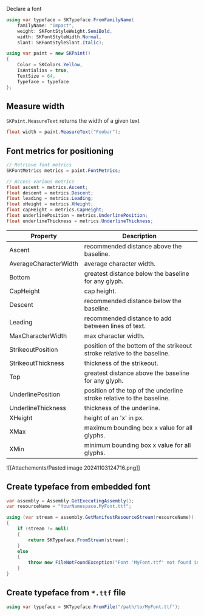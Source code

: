 Declare a font
```cs
using var typeface = SKTypeface.FromFamilyName(
	familyName: "Impact",
	weight: SKFontStyleWeight.SemiBold,
	width: SKFontStyleWidth.Normal,
	slant: SKFontStyleSlant.Italic);

using var paint = new SKPaint()
{
    Color = SKColors.Yellow,
    IsAntialias = true,
    TextSize = 64,
    Typeface = typeface
};
```

## Measure width

`SKPaint.MeasureText` returns the width of a given text
```cs
float width = paint.MeasureText("Foobar");
```

## Font metrics for positioning

```cs
// Retrieve font metrics
SKFontMetrics metrics = paint.FontMetrics;

// Access various metrics
float ascent = metrics.Ascent;
float descent = metrics.Descent;
float leading = metrics.Leading;
float xHeight = metrics.XHeight;
float capHeight = metrics.CapHeight;
float underlinePosition = metrics.UnderlinePosition;
float underlineThickness = metrics.UnderlineThickness;
```

| Property              | Description                                                              |
| --------------------- | ------------------------------------------------------------------------ |
| Ascent                | recommended distance above the baseline.                                 |
| AverageCharacterWidth | average character width.                                                 |
| Bottom                | greatest distance below the baseline for any glyph.                      |
| CapHeight             | cap height.                                                              |
| Descent               | recommended distance below the baseline.                                 |
| Leading               | recommended distance to add between lines of text.                       |
| MaxCharacterWidth     | max character width.                                                     |
| StrikeoutPosition     | position of the bottom of the strikeout stroke relative to the baseline. |
| StrikeoutThickness    | thickness of the strikeout.                                              |
| Top                   | greatest distance above the baseline for any glyph.                      |
| UnderlinePosition     | position of the top of the underline stroke relative to the baseline.    |
| UnderlineThickness    | thickness of the underline.                                              |
| XHeight               | height of an 'x' in px.                                                  |
| XMax                  | maximum bounding box x value for all glyphs.                             |
| XMin                  | minimum bounding box x value for all glyphs.                             |

![[Attachements/Pasted image 20241103124716.png]]

## Create typeface from embedded font

```csharp
var assembly = Assembly.GetExecutingAssembly();
var resourceName = "YourNamespace.MyFont.ttf";

using (var stream = assembly.GetManifestResourceStream(resourceName))
{
	if (stream != null)
	{
		return SKTypeface.FromStream(stream);
	}
	else
	{
		throw new FileNotFoundException("Font 'MyFont.ttf' not found in resources.");
	}
}
```

## Create typeface from `*.ttf` file

```cs
using var typeface = SKTypeface.FromFile("/path/to/MyFont.ttf");
```